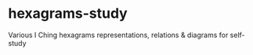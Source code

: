 # hexagrams-study
Various I Ching hexagrams representations, relations &amp; diagrams for self-study
